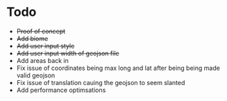 # Todo
- ~~Proof of concept~~
- ~~Add biome~~
- ~~Add user input style~~
- ~~Add user input width of geojson file~~
- Add areas back in
- Fix issue of coordinates being max long and lat after being being made valid geojson
- Fix issue of translation cauing the geojson to seem slanted
- Add performance optimsations